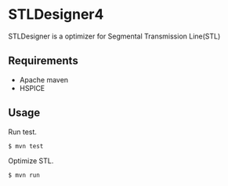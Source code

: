 # STLDesigner4

STLDesigner is a optimizer for Segmental Transmission Line(STL)

## Requirements
* Apache maven
* HSPICE

## Usage

Run test.

```
$ mvn test

```

Optimize STL.
```
$ mvn run

```

